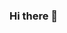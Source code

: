 ### Hi there 👋
<link rel="stylesheet" href="https://cdn.jsdelivr.net/gh/devicons/devicon@v2.11.0/devicon.min.css">
<i class="devicon-javascript-plain colored"></i>
<!--
**brunnoterada/brunnoterada** is a ✨ _special_ ✨ repository because its `README.md` (this file) appears on your GitHub profile.

Here are some ideas to get you started:

- 🔭 I’m currently working on ...
- 🌱 I’m currently learning ...
- 👯 I’m looking to collaborate on ...
- 🤔 I’m looking for help with ...
- 💬 Ask me about ...
- 📫 How to reach me: ...
- 😄 Pronouns: ...
- ⚡ Fun fact: ...
-->
